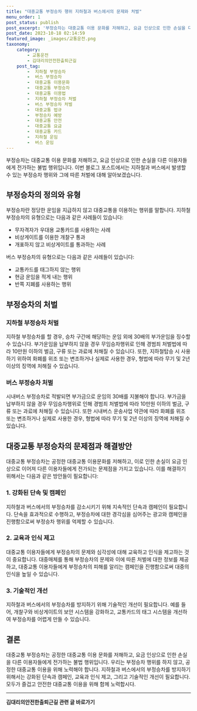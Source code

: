 ```yaml
---
title: "대중교통 부정승차 행위 지하철과 버스에서의 문제와 처벌"
menu_order: 1
post_status: publish
post_excerpt: '부정승차는 대중교통 이용 문화를 저해하고, 요금 인상으로 인한 손실을 다른 이용자들에게 전가하는 불법 행위입니다. 이번 블로그 포스트에서는 지하철과 버스에서 발생할 수 있는 부정승차 행위와 그에 따른 처벌에 대해 알아보겠습니다.'
post_date: 2023-10-18 02:14:59
featured_image: _images/교통운전.png
taxonomy:
    category:
        - 교통운전
        - 김대리의안전한출퇴근길
    post_tag:
        -  지하철 부정승차
        -  버스 부정승차
        -  대중교통 이용문화
        -  대중교통 부정승차
        -  대중교통 이용법
        -  지하철 부정승차 처벌
        -  버스 부정승차 처벌
        -  대중교통 법규
        -  부정승차 예방
        -  대중교통 안전
        -  대중교통 요금
        -  대중교통 카드
        -  지하철 운임
        -  버스 운임
---
```




부정승차는 대중교통 이용 문화를 저해하고, 요금 인상으로 인한 손실을 다른 이용자들에게 전가하는 불법 행위입니다. 이번 블로그 포스트에서는 지하철과 버스에서 발생할 수 있는 부정승차 행위와 그에 따른 처벌에 대해 알아보겠습니다.

## 부정승차의 정의와 유형

부정승차란 정당한 운임을 지급하지 않고 대중교통을 이용하는 행위를 말합니다. 지하철 부정승차의 유형으로는 다음과 같은 사례들이 있습니다:
- 무자격자가 우대용 교통카드를 사용하는 사례
- 비상게이트를 이용한 개찰구 통과
- 개표하지 않고 비상게이트를 통과하는 사례

버스 부정승차의 유형으로는 다음과 같은 사례들이 있습니다:
- 교통카드를 태그하지 않는 행위
- 현금 운임을 적게 내는 행위
- 반쪽 지폐를 사용하는 행위

## 부정승차의 처벌

### 지하철 부정승차 처벌
지하철 부정승차를 할 경우, 승차 구간에 해당하는 운임 외에 30배의 부가운임을 징수할 수 있습니다. 부가운임을 납부하지 않을 경우 무임승차행위로 인해 경범죄 처벌법에 따라 10만원 이하의 벌금, 구류 또는 과료에 처해질 수 있습니다. 또한, 지하철탑승 시 사용하기 위하여 화폐를 위조 또는 변조하거나 실제로 사용한 경우, 형법에 따라 무기 및 2년 이상의 징역에 처해질 수 있습니다.

### 버스 부정승차 처벌
시내버스 부정승차로 적발되면 부가금으로 운임의 30배를 지불해야 합니다. 부가금을 납부하지 않을 경우 무임승차행위로 인해 경범죄 처벌법에 따라 10만원 이하의 벌금, 구류 또는 과료에 처해질 수 있습니다. 또한 시내버스 운송사업 약관에 따라 화폐를 위조 또는 변조하거나 실제로 사용한 경우, 형법에 따라 무기 및 2년 이상의 징역에 처해질 수 있습니다.

## 대중교통 부정승차의 문제점과 해결방안

대중교통 부정승차는 공정한 대중교통 이용문화를 저해하고, 이로 인한 손실이 요금 인상으로 이어져 다른 이용자들에게 전가되는 문제점을 가지고 있습니다. 이를 해결하기 위해서는 다음과 같은 방안들이 필요합니다:

### 1. 강화된 단속 및 캠페인
지하철과 버스에서의 부정승차를 감소시키기 위해 지속적인 단속과 캠페인이 필요합니다. 단속을 효과적으로 수행하고, 부정승차에 대한 경각심을 심어주는 광고와 캠페인을 진행함으로써 부정승차 행위를 억제할 수 있습니다.

### 2. 교육과 인식 제고
대중교통 이용자들에게 부정승차의 문제와 심각성에 대해 교육하고 인식을 제고하는 것이 중요합니다. 대중매체를 통해 부정승차의 문제와 이에 따른 처벌에 대한 정보를 제공하고, 대중교통 이용자들에게 부정승차의 피해를 알리는 캠페인을 진행함으로써 대중의 인식을 높일 수 있습니다.

### 3. 기술적인 개선
지하철과 버스에서의 부정승차를 방지하기 위해 기술적인 개선이 필요합니다. 예를 들어, 개찰구와 비상게이트의 보안 시스템을 강화하고, 교통카드의 태그 시스템을 개선하여 부정승차를 어렵게 만들 수 있습니다.

## 결론

대중교통 부정승차는 공정한 대중교통 이용 문화를 저해하고, 요금 인상으로 인한 손실을 다른 이용자들에게 전가하는 불법 행위입니다. 우리는 부정승차 행위를 하지 않고, 공정한 대중교통 이용을 위해 노력해야 합니다. 지하철과 버스에서의 부정승차를 방지하기 위해서는 강화된 단속과 캠페인, 교육과 인식 제고, 그리고 기술적인 개선이 필요합니다. 모두가 즐겁고 안전한 대중교통 이용을 위해 함께 노력합시다.

<!-- wp:separator -->
<hr class="wp-block-separator has-alpha-channel-opacity"/>
<!-- /wp:separator -->

<!-- wp:group {"backgroundColor":"base","layout":{"type":"constrained"}} -->
<div class="wp-block-group has-base-background-color has-background"><!-- wp:paragraph {"align":"center","fontSize":"medium"} -->
<p class="has-text-align-center has-large-font-size"><strong>김대리의안전한출퇴근길 관련 글 바로가기</strong></p>
<!-- /wp:paragraph -->


<!-- wp:latest-posts
{"categories":[{"id":1794,"count":19,"description":"","link":"https://uknowlaw.com/category/%ea%b9%80%eb%8c%80%eb%a6%ac%ec%9d%98%ec%95%88%ec%a0%84%ed%95%9c%ec%b6%9c%ed%87%b4%ea%b7%bc%ea%b8%b8/","name":"김대리의안전한출퇴근길","slug":"김대리의안전한출퇴근길","taxonomy":"category","parent":0,"meta":[],"_links":{"self":[{"href":"https://uknowlaw.com/wp-json/wp/v2/categories/1794"}],"collection":[{"href":"https://uknowlaw.com/wp-json/wp/v2/categories"}],"about":[{"href":"https://uknowlaw.com/wp-json/wp/v2/taxonomies/category"}],"wp:post_type":[{"href":"https://uknowlaw.com/wp-json/wp/v2/posts?categories=1794"}],"curies":[{"name":"wp","href":"https://api.w.org/{rel}","templated":true}]}}],"postsToShow":100,"excerptLength":28,"postLayout":"grid","columns":2,"featuredImageAlign":"left","featuredImageSizeSlug":"large","fontSize":"small"} /--></div>
<!-- /wp:group -->